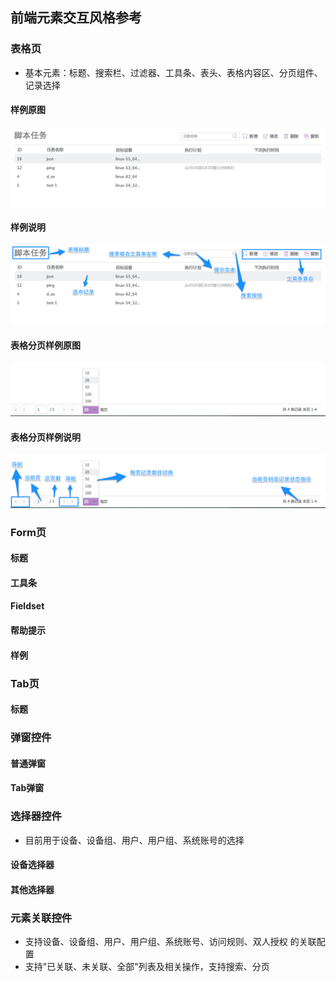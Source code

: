 
## 前端元素交互风格参考

### 表格页

- 基本元素：标题、搜索栏、过滤器、工具条、表头、表格内容区、分页组件、记录选择

#### 样例原图
![表格原图](./images/grid.png "表格原图")

#### 样例说明
![表格图例说明](./images/grid_marked.png "表格图例说明")

#### 表格分页样例原图
![表格分页原图](./images/paging.png "表格分页原图")

#### 表格分页样例说明
![表格分页图例说明](./images/paging_marked.png "表格分页图例说明")

### Form页

#### 标题
#### 工具条
#### Fieldset
#### 帮助提示
#### 样例

### Tab页

#### 标题

### 弹窗控件

#### 普通弹窗
#### Tab弹窗

### 选择器控件
- 目前用于设备、设备组、用户、用户组、系统账号的选择

#### 设备选择器
#### 其他选择器

### 元素关联控件
- 支持设备、设备组、用户、用户组、系统账号、访问规则、双人授权 的关联配置
- 支持"已关联、未关联、全部"列表及相关操作，支持搜索、分页
